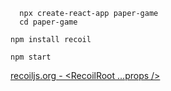 <TimeStamp start="0:00" end="0:10">
  
  ```
    npx create-react-app paper-game
    cd paper-game
  ```

</TimeStamp>

<TimeStamp start="0:15" end="0:21">
  
  `npm install recoil`
  
</TimeStamp>

<TimeStamp start="0:25" end="0:30">
  
  `npm start`
  
</TimeStamp>

<TimeStamp start="1:09" end="1:19">
  
  [recoiljs.org - <RecoilRoot ...props />](https://recoiljs.org/docs/api-reference/core/RecoilRoot/)
  
</TimeStamp>
